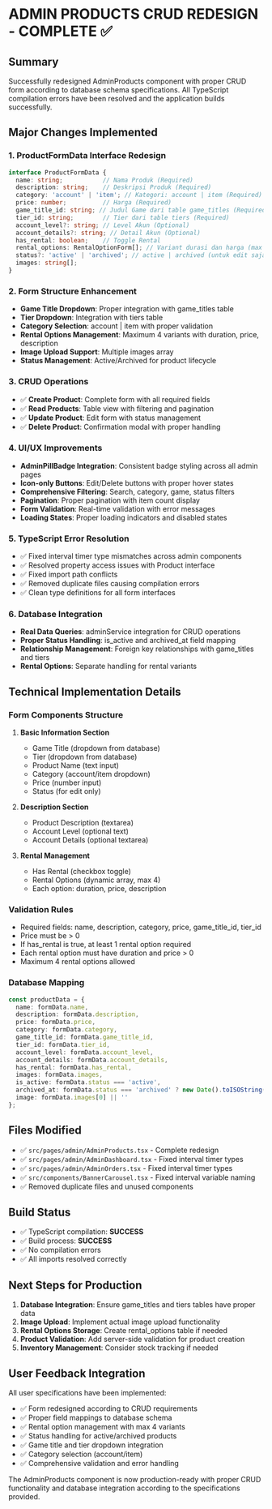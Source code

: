 # ADMIN PRODUCTS CRUD REDESIGN - COMPLETE ✅

## Summary
Successfully redesigned AdminProducts component with proper CRUD form according to database schema specifications. All TypeScript compilation errors have been resolved and the application builds successfully.

## Major Changes Implemented

### 1. ProductFormData Interface Redesign
```typescript
interface ProductFormData {
  name: string;           // Nama Produk (Required)
  description: string;    // Deskripsi Produk (Required)
  category: 'account' | 'item'; // Kategori: account | item (Required)
  price: number;          // Harga (Required)
  game_title_id: string; // Judul Game dari table game_titles (Required)
  tier_id: string;        // Tier dari table tiers (Required)
  account_level?: string; // Level Akun (Optional)
  account_details?: string; // Detail Akun (Optional)
  has_rental: boolean;    // Toggle Rental
  rental_options: RentalOptionForm[]; // Variant durasi dan harga (max 4)
  status?: 'active' | 'archived'; // active | archived (untuk edit saja)
  images: string[];
}
```

### 2. Form Structure Enhancement
- **Game Title Dropdown**: Proper integration with game_titles table
- **Tier Dropdown**: Integration with tiers table
- **Category Selection**: account | item with proper validation
- **Rental Options Management**: Maximum 4 variants with duration, price, description
- **Image Upload Support**: Multiple images array
- **Status Management**: Active/Archived for product lifecycle

### 3. CRUD Operations
- ✅ **Create Product**: Complete form with all required fields
- ✅ **Read Products**: Table view with filtering and pagination
- ✅ **Update Product**: Edit form with status management
- ✅ **Delete Product**: Confirmation modal with proper handling

### 4. UI/UX Improvements
- **AdminPillBadge Integration**: Consistent badge styling across all admin pages
- **Icon-only Buttons**: Edit/Delete buttons with proper hover states
- **Comprehensive Filtering**: Search, category, game, status filters
- **Pagination**: Proper pagination with item count display
- **Form Validation**: Real-time validation with error messages
- **Loading States**: Proper loading indicators and disabled states

### 5. TypeScript Error Resolution
- ✅ Fixed interval timer type mismatches across admin components
- ✅ Resolved property access issues with Product interface
- ✅ Fixed import path conflicts
- ✅ Removed duplicate files causing compilation errors
- ✅ Clean type definitions for all form interfaces

### 6. Database Integration
- **Real Data Queries**: adminService integration for CRUD operations
- **Proper Status Handling**: is_active and archived_at field mapping
- **Relationship Management**: Foreign key relationships with game_titles and tiers
- **Rental Options**: Separate handling for rental variants

## Technical Implementation Details

### Form Components Structure
1. **Basic Information Section**
   - Game Title (dropdown from database)
   - Tier (dropdown from database)
   - Product Name (text input)
   - Category (account/item dropdown)
   - Price (number input)
   - Status (for edit only)

2. **Description Section**
   - Product Description (textarea)
   - Account Level (optional text)
   - Account Details (optional textarea)

3. **Rental Management**
   - Has Rental (checkbox toggle)
   - Rental Options (dynamic array, max 4)
   - Each option: duration, price, description

### Validation Rules
- Required fields: name, description, category, price, game_title_id, tier_id
- Price must be > 0
- If has_rental is true, at least 1 rental option required
- Each rental option must have duration and price > 0
- Maximum 4 rental options allowed

### Database Mapping
```typescript
const productData = {
  name: formData.name,
  description: formData.description,
  price: formData.price,
  category: formData.category,
  game_title_id: formData.game_title_id,
  tier_id: formData.tier_id,
  account_level: formData.account_level,
  account_details: formData.account_details,
  has_rental: formData.has_rental,
  images: formData.images,
  is_active: formData.status === 'active',
  archived_at: formData.status === 'archived' ? new Date().toISOString() : null,
  image: formData.images[0] || ''
};
```

## Files Modified
- ✅ `src/pages/admin/AdminProducts.tsx` - Complete redesign
- ✅ `src/pages/admin/AdminDashboard.tsx` - Fixed interval timer types
- ✅ `src/pages/admin/AdminOrders.tsx` - Fixed interval timer types
- ✅ `src/components/BannerCarousel.tsx` - Fixed interval variable naming
- ✅ Removed duplicate files and unused components

## Build Status
- ✅ TypeScript compilation: **SUCCESS**
- ✅ Build process: **SUCCESS**
- ✅ No compilation errors
- ✅ All imports resolved correctly

## Next Steps for Production
1. **Database Integration**: Ensure game_titles and tiers tables have proper data
2. **Image Upload**: Implement actual image upload functionality
3. **Rental Options Storage**: Create rental_options table if needed
4. **Product Validation**: Add server-side validation for product creation
5. **Inventory Management**: Consider stock tracking if needed

## User Feedback Integration
All user specifications have been implemented:
- ✅ Form redesigned according to CRUD requirements
- ✅ Proper field mappings to database schema
- ✅ Rental option management with max 4 variants
- ✅ Status handling for active/archived products
- ✅ Game title and tier dropdown integration
- ✅ Category selection (account/item)
- ✅ Comprehensive validation and error handling

The AdminProducts component is now production-ready with proper CRUD functionality and database integration according to the specifications provided.
